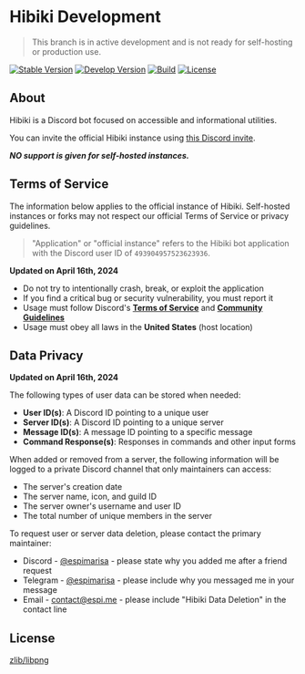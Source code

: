 # Hibiki Development

> This branch is in active development and is not ready for self-hosting or production use.

[![Stable Version][badge-stable-version]][version]
[![Develop Version][badge-develop-version]][version]
[![Build][badge-workflow]][workflow]
[![License][badge-license]][license]

## About

Hibiki is a Discord bot focused on accessible and informational utilities.

You can invite the official Hibiki instance using [this Discord invite][invite].

**_NO support is given for self-hosted instances._**

## Terms of Service

The information below applies to the official instance of Hibiki. Self-hosted instances or forks may not respect our official Terms of Service or privacy guidelines.

> "Application" or "official instance" refers to the Hibiki bot application with the Discord user ID of `493904957523623936`.

**Updated on April 16th, 2024**

- Do not try to intentionally crash, break, or exploit the application
- If you find a critical bug or security vulnerability, you must report it
- Usage must follow Discord's **[Terms of Service][discord_tos]** and **[Community Guidelines][discord_cg]**
- Usage must obey all laws in the **United States** (host location)

## Data Privacy

**Updated on April 16th, 2024**

The following types of user data can be stored when needed:

- **User ID(s)**: A Discord ID pointing to a unique user
- **Server ID(s)**: A Discord ID pointing to a unique server
- **Message ID(s)**: A message ID pointing to a specific message
- **Command Response(s)**: Responses in commands and other input forms

When added or removed from a server, the following information will be logged to a private Discord channel that only maintainers can access:

- The server's creation date
- The server name, icon, and guild ID
- The server owner's username and user ID
- The total number of unique members in the server

To request user or server data deletion, please contact the primary maintainer:

- Discord - [@espimarisa][espi-discord] - please state why you added me after a friend request
- Telegram - [@espimarisa][espi-telegram] - please include why you messaged me in your message
- Email - [contact@espi.me][espi-email] - please include "Hibiki Data Deletion" in the contact line

## License

[zlib/libpng][license]

[badge-stable-version]: https://img.shields.io/github/package-json/v/espimarisa/hibiki/main?color=blue "Shields.io badge showing the latest development version."
[badge-develop-version]: https://img.shields.io/github/package-json/v/espimarisa/hibiki/develop?color=red "Shields.io badge showing the latest development version."
[badge-license]: https://img.shields.io/badge/license-zlib-orange.svg "Shields.io badge displaying the zlib license."
[badge-workflow]: https://img.shields.io/github/actions/workflow/status/espimarisa/hibiki/push.yml?branch=develop "Shields.io badge showing the latest workflow status."
[discord_tos]: https://discord.com/terms "A link to Discord's Terms of Service."
[discord_cg]: https://discord.com/guidelines "A link to Discord's Community Guidelines."
[espi-discord]: https://discord.com/users/647269760782041133 "A link to the project maintainer's Discord profile."
[espi-email]: mailto:contact@espi.me "A link to email the primary project maintainer."
[espi-telegram]: https://t.me/espimarisa "A link to message the primary project maintainer on Telegram."
[invite]: https://discord.com/oauth2/authorize?&client_id=493904957523623936&scope=bot%20applications.commands&permissions=28307378007798 "An invite for the official instance of Hibiki."
[license]: LICENSE.md "A link to the LICENSE.md file containing the zlib/libpng license."
[workflow]: https://github.com/espimarisa/hibiki/actions?query=workflow%3Apush "GitHub workflow showing the latest push status."
[version]: https://github.com/espimarisa/hibiki/releases "GitHub releases list for Hibiki."
